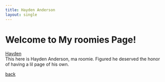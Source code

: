 ```yaml
---
title: Hayden Anderson
layout: single
---
```

# Welcome to My roomies Page!
[Hayden](assets/Images/20201115_194908.jpg) <br/>
This here is Hayden Anderson, ma roomie. Figured he deserved the honor of having a lil page of his own. <br/>

[back](./)
